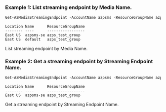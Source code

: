 ### Example 1: List streaming endpoint by Media Name.
```powershell
Get-AzMediaStreamingEndpoint -AccountName azpsms -ResourceGroupName azps_test_group
```

```output
Location Name      ResourceGroupName
-------- ----      -----------------
East US  azpsms-se azps_test_group
East US  default   azps_test_group
```

List streaming endpoint by Media Name.

### Example 2: Get a streaming endpoint by Streaming Endpoint Name.
```powershell
Get-AzMediaStreamingEndpoint -AccountName azpsms -ResourceGroupName azps_test_group -Name azpsms-se
```

```output
Location Name      ResourceGroupName
-------- ----      -----------------
East US  azpsms-se azps_test_group
```

Get a streaming endpoint by Streaming Endpoint Name.